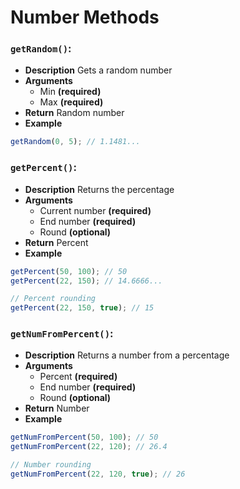 # Number Methods

### ```getRandom()```:
- **Description**
Gets a random number
- **Arguments**
  - Min **(required)**
  - Max **(required)**
- **Return**
Random number
- **Example**
```Javascript
getRandom(0, 5); // 1.1481...
```

### ```getPercent()```:
- **Description**
Returns the percentage
- **Arguments**
  - Current number **(required)**
  - End number **(required)**
  - Round **(optional)**
- **Return**
Percent
- **Example**
```Javascript
getPercent(50, 100); // 50
getPercent(22, 150); // 14.6666...

// Percent rounding
getPercent(22, 150, true); // 15
```

### ```getNumFromPercent()```:
- **Description**
Returns a number from a percentage
- **Arguments**
  - Percent **(required)**
  - End number **(required)**
  - Round **(optional)**
- **Return**
Number
- **Example**
```Javascript
getNumFromPercent(50, 100); // 50
getNumFromPercent(22, 120); // 26.4

// Number rounding
getNumFromPercent(22, 120, true); // 26
```